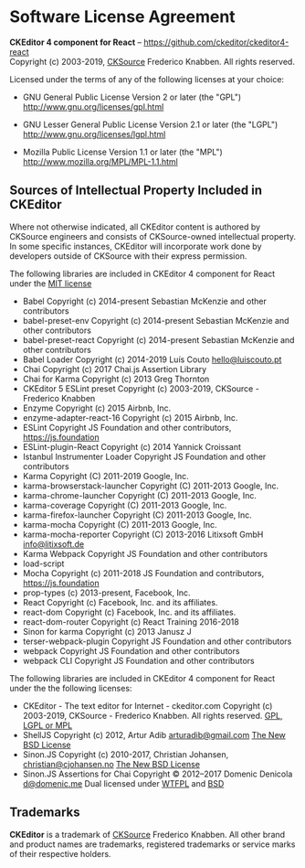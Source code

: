 Software License Agreement
==========================

**CKEditor 4 component for React** – https://github.com/ckeditor/ckeditor4-react <br>
Copyright (c) 2003-2019, [CKSource](http://cksource.com) Frederico Knabben. All rights reserved.

Licensed under the terms of any of the following licenses at your
choice:

- GNU General Public License Version 2 or later (the "GPL")
  http://www.gnu.org/licenses/gpl.html

- GNU Lesser General Public License Version 2.1 or later (the "LGPL")
  http://www.gnu.org/licenses/lgpl.html

- Mozilla Public License Version 1.1 or later (the "MPL")
  http://www.mozilla.org/MPL/MPL-1.1.html

Sources of Intellectual Property Included in CKEditor
-----------------------------------------------------

Where not otherwise indicated, all CKEditor content is authored by CKSource engineers and consists of CKSource-owned intellectual property. In some specific instances, CKEditor will incorporate work done by developers outside of CKSource with their express permission.

The following libraries are included in CKEditor 4 component for React under the [MIT license](https://opensource.org/licenses/MIT)
- Babel Copyright (c) 2014-present Sebastian McKenzie and other contributors
- babel-preset-env Copyright (c) 2014-present Sebastian McKenzie and other contributors
- babel-preset-react Copyright (c) 2014-present Sebastian McKenzie and other contributors
- Babel Loader Copyright (c) 2014-2019 Luís Couto <hello@luiscouto.pt>
- Chai Copyright (c) 2017 Chai.js Assertion Library
- Chai for Karma Copyright (c) 2013 Greg Thornton
- CKEditor 5 ESLint preset Copyright (c) 2003-2019, CKSource - Frederico Knabben
- Enzyme Copyright (c) 2015 Airbnb, Inc.
- enzyme-adapter-react-16 Copyright (c) 2015 Airbnb, Inc.
- ESLint Copyright JS Foundation and other contributors, https://js.foundation
- ESLint-plugin-React Copyright (c) 2014 Yannick Croissant
- Istanbul Instrumenter Loader Copyright JS Foundation and other contributors
- Karma Copyright (C) 2011-2019 Google, Inc.
- karma-browserstack-launcher Copyright (C) 2011-2013 Google, Inc.
- karma-chrome-launcher Copyright (C) 2011-2013 Google, Inc.
- karma-coverage Copyright (C) 2011-2013 Google, Inc.
- karma-firefox-launcher Copyright (C) 2011-2013 Google, Inc.
- karma-mocha Copyright (C) 2011-2013 Google, Inc.
- karma-mocha-reporter Copyright (C) 2013-2016 Litixsoft GmbH <info@litixsoft.de>
- Karma Webpack Copyright JS Foundation and other contributors
- load-script
- Mocha Copyright (c) 2011-2018 JS Foundation and contributors, https://js.foundation
- prop-types (c) 2013-present, Facebook, Inc.
- React Copyright (c) Facebook, Inc. and its affiliates.
- react-dom Copyright (c) Facebook, Inc. and its affiliates.
- react-dom-router Copyright (c) React Training 2016-2018
- Sinon for karma Copyright (c) 2013 Janusz J
- terser-webpack-plugin Copyright JS Foundation and other contributors
- webpack Copyright JS Foundation and other contributors
- webpack CLI Copyright JS Foundation and other contributors

The following libraries are included in CKEditor 4 component for React under the the following licenses:
- CKEditor - The text editor for Internet - ckeditor.com Copyright (c) 2003-2019, CKSource - Frederico Knabben. All rights reserved. [GPL, LGPL or MPL](https://github.com/ckeditor/ckeditor-releases/blob/master/LICENSE.md)
- ShellJS Copyright (c) 2012, Artur Adib <arturadib@gmail.com> [The New BSD License](https://opensource.org/licenses/BSD-3-Clause)
- Sinon.JS Copyright (c) 2010-2017, Christian Johansen, christian@cjohansen.no [The New BSD License](https://opensource.org/licenses/BSD-3-Clause)
- Sinon.JS Assertions for Chai Copyright © 2012–2017 Domenic Denicola <d@domenic.me> Dual licensed under [WTFPL](https://choosealicense.com/licenses/wtfpl/) and [BSD](https://opensource.org/licenses/BSD-2-Clause)

Trademarks
----------

**CKEditor** is a trademark of [CKSource](http://cksource.com) Frederico Knabben. All other brand and product names are trademarks, registered trademarks or service marks of their respective holders.

